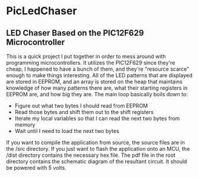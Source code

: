 # PicLedChaser

## LED Chaser Based on the PIC12F629 Microcontroller

This is a quick project I put together in order to mess around with programming microcontrollers.
It utilizes the PIC12F629 since they're cheap, I happened to have a bunch of them, and they're "resource
scarce" enough to make things interesting.  All of the LED patterns that are displayed are stored in
EEPROM, and an array is stored on the heap that maintains knowledge of how many patterns there are,
what their starting registers in EEPROM are, and how big they are.  The main loop basically boils down
to:
 - Figure out what two bytes I should read from EEPROM
 - Read those bytes and shift them out to the shift registers
 - Iterate my local variables so that I can read the next two bytes from memory
 - Wait until I need to load the next two bytes

If you want to compile the application from source, the source files are in the /src directory.  If you
just want to flash the application onto an MCU, the /dist directory contains the necessary hex file.
The pdf file in the root directory contains the schematic diagram of the resultant circuit.  It should
be powered with 5 volts.
